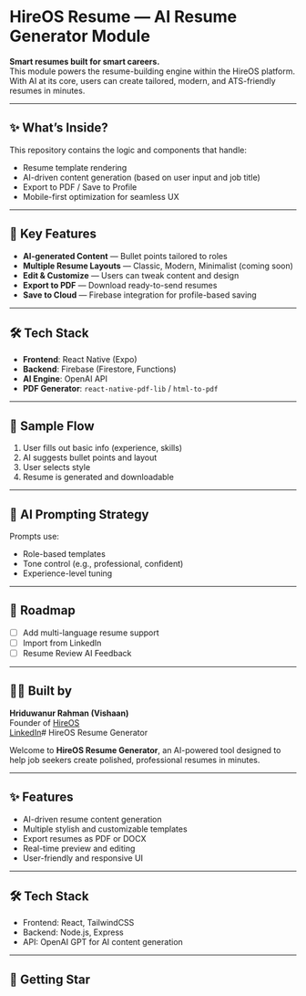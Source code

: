 # HireOS Resume — AI Resume Generator Module

**Smart resumes built for smart careers.**  
This module powers the resume-building engine within the HireOS platform. With AI at its core, users can create tailored, modern, and ATS-friendly resumes in minutes.

---

## ✨ What’s Inside?

This repository contains the logic and components that handle:
- Resume template rendering
- AI-driven content generation (based on user input and job title)
- Export to PDF / Save to Profile
- Mobile-first optimization for seamless UX

---

## 🔑 Key Features

- **AI-generated Content** — Bullet points tailored to roles
- **Multiple Resume Layouts** — Classic, Modern, Minimalist (coming soon)
- **Edit & Customize** — Users can tweak content and design
- **Export to PDF** — Download ready-to-send resumes
- **Save to Cloud** — Firebase integration for profile-based saving

---

## 🛠️ Tech Stack

- **Frontend**: React Native (Expo)
- **Backend**: Firebase (Firestore, Functions)
- **AI Engine**: OpenAI API
- **PDF Generator**: `react-native-pdf-lib` / `html-to-pdf`

---

## 📲 Sample Flow

1. User fills out basic info (experience, skills)
2. AI suggests bullet points and layout
3. User selects style
4. Resume is generated and downloadable

---

## 🧠 AI Prompting Strategy

Prompts use:
- Role-based templates
- Tone control (e.g., professional, confident)
- Experience-level tuning

---

## 🚀 Roadmap

- [ ] Add multi-language resume support
- [ ] Import from LinkedIn
- [ ] Resume Review AI Feedback

---

## 👨‍💻 Built by

**Hriduwanur Rahman (Vishaan)**  
Founder of [HireOS](https://github.com/Noman279)  
[LinkedIn](https://www.linkedin.com/in/hriduwanur-rahman-b34348364)# HireOS Resume Generator

Welcome to **HireOS Resume Generator**, an AI-powered tool designed to help job seekers create polished, professional resumes in minutes.

---

## ✨ Features

- AI-driven resume content generation
- Multiple stylish and customizable templates
- Export resumes as PDF or DOCX
- Real-time preview and editing
- User-friendly and responsive UI

---

## 🛠️ Tech Stack

- Frontend: React, TailwindCSS
- Backend: Node.js, Express
- API: OpenAI GPT for AI content generation

---

## 🚀 Getting Star


